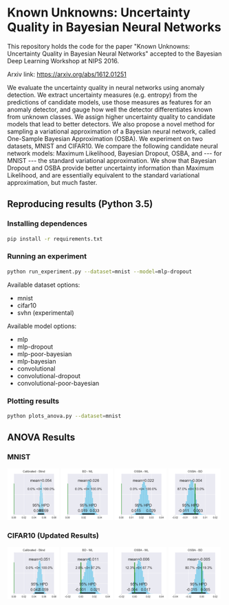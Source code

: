 # Known Unknowns: Uncertainty Quality in Bayesian Neural Networks

This repository holds the code for the paper "Known Unknowns: Uncertainty Quality in Bayesian Neural Networks" accepted to the Bayesian Deep Learning Workshop at NIPS 2016.

Arxiv link: https://arxiv.org/abs/1612.01251

We evaluate the uncertainty quality in neural networks using anomaly detection. We extract uncertainty measures (e.g. entropy) from the predictions of candidate models, use those measures as features for an anomaly detector, and gauge how well the detector differentiates known from unknown classes. We assign higher uncertainty quality to candidate models that lead to better detectors. We also propose a novel method for sampling a variational approximation of a Bayesian neural network, called One-Sample Bayesian Approximation (OSBA). We experiment on two datasets, MNIST and CIFAR10. We compare the following candidate neural network models: Maximum Likelihood, Bayesian Dropout, OSBA, and --- for MNIST --- the standard variational approximation. We show that Bayesian Dropout and OSBA provide better uncertainty information than Maximum Likelihood, and are essentially equivalent to the standard variational approximation, but much faster.

## Reproducing results (Python 3.5)

### Installing dependences
```bash
pip install -r requirements.txt
```

### Running an experiment

```bash
python run_experiment.py --dataset=mnist --model=mlp-dropout
```

Available dataset options:
* mnist
* cifar10
* svhn (experimental)

Available model options:
* mlp
* mlp-dropout
* mlp-poor-bayesian
* mlp-bayesian
* convolutional
* convolutional-dropout
* convolutional-poor-bayesian


### Plotting results

```bash
python plots_anova.py --dataset=mnist
```

## ANOVA Results

### MNIST

<img src="mnist_results/images/diff_iou_io.png" alt="Calibrated - Blind" width="24%"/>
<img src="mnist_results/images/diff_drop_ml.png" alt="Dropout - ML" width="24%"/>
<img src="mnist_results/images/diff_os_ml.png" alt="OneSample - ML" width="24%"/>
<img src="mnist_results/images/diff_os_drop.png" alt="OneSample - Dropout" width="24%"/>

### CIFAR10 (Updated Results)

<img src="cifar10_results/images/diff_iou_io.png" alt="Calibrated - Blind" width="24%"/>
<img src="cifar10_results/images/diff_drop_ml.png" alt="Dropout - ML" width="24%"/>
<img src="cifar10_results/images/diff_os_ml.png" alt="OneSample - ML" width="24%"/>
<img src="cifar10_results/images/diff_os_drop.png" alt="OneSample - Dropout" width="24%"/>
